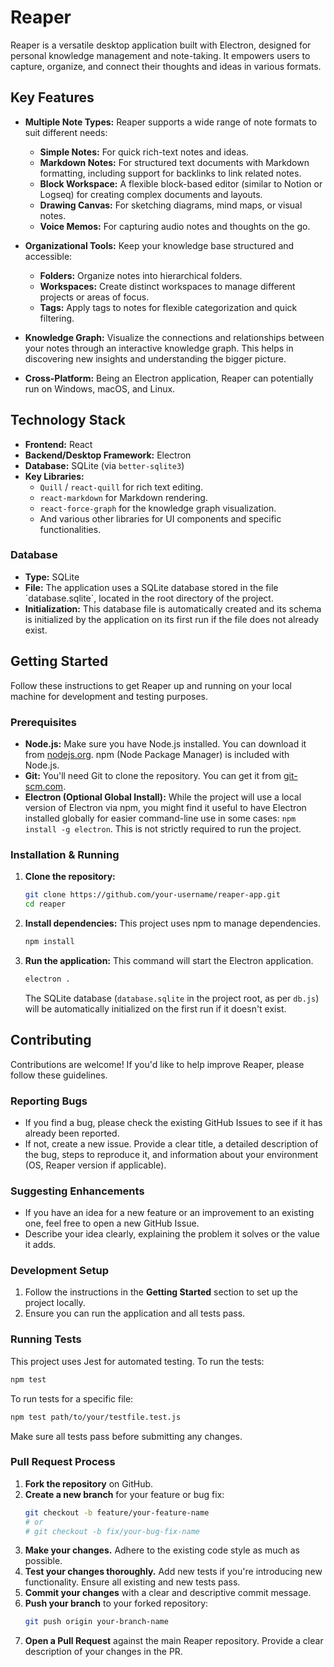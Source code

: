 # Reaper

Reaper is a versatile desktop application built with Electron, designed for personal knowledge management and note-taking. It empowers users to capture, organize, and connect their thoughts and ideas in various formats.

## Key Features

*   **Multiple Note Types:** Reaper supports a wide range of note formats to suit different needs:
    *   **Simple Notes:** For quick rich-text notes and ideas.
    *   **Markdown Notes:** For structured text documents with Markdown formatting, including support for backlinks to link related notes.
    *   **Block Workspace:** A flexible block-based editor (similar to Notion or Logseq) for creating complex documents and layouts.
    *   **Drawing Canvas:** For sketching diagrams, mind maps, or visual notes.
    *   **Voice Memos:** For capturing audio notes and thoughts on the go.

*   **Organizational Tools:** Keep your knowledge base structured and accessible:
    *   **Folders:** Organize notes into hierarchical folders.
    *   **Workspaces:** Create distinct workspaces to manage different projects or areas of focus.
    *   **Tags:** Apply tags to notes for flexible categorization and quick filtering.

*   **Knowledge Graph:** Visualize the connections and relationships between your notes through an interactive knowledge graph. This helps in discovering new insights and understanding the bigger picture.

*   **Cross-Platform:** Being an Electron application, Reaper can potentially run on Windows, macOS, and Linux.

## Technology Stack

*   **Frontend:** React
*   **Backend/Desktop Framework:** Electron
*   **Database:** SQLite (via `better-sqlite3`)
*   **Key Libraries:**
    *   `Quill` / `react-quill` for rich text editing.
    *   `react-markdown` for Markdown rendering.
    *   `react-force-graph` for the knowledge graph visualization.
    *   And various other libraries for UI components and specific functionalities.

### Database

*   **Type:** SQLite
*   **File:** The application uses a SQLite database stored in the file \`database.sqlite\`, located in the root directory of the project.
*   **Initialization:** This database file is automatically created and its schema is initialized by the application on its first run if the file does not already exist.

## Getting Started

Follow these instructions to get Reaper up and running on your local machine for development and testing purposes.

### Prerequisites

*   **Node.js:** Make sure you have Node.js installed. You can download it from [nodejs.org](https://nodejs.org/). npm (Node Package Manager) is included with Node.js.
*   **Git:** You'll need Git to clone the repository. You can get it from [git-scm.com](https://git-scm.com/).
*   **Electron (Optional Global Install):** While the project will use a local version of Electron via npm, you might find it useful to have Electron installed globally for easier command-line use in some cases: `npm install -g electron`. This is not strictly required to run the project.

### Installation & Running

1.  **Clone the repository:**
    ```bash
    git clone https://github.com/your-username/reaper-app.git
    cd reaper
    ```

2.  **Install dependencies:**
    This project uses npm to manage dependencies.
    ```bash
    npm install
    ```

3.  **Run the application:**
    This command will start the Electron application.
    ```bash
    electron .
    ```
    The SQLite database (`database.sqlite` in the project root, as per `db.js`) will be automatically initialized on the first run if it doesn't exist.

## Contributing

Contributions are welcome! If you'd like to help improve Reaper, please follow these guidelines.

### Reporting Bugs

*   If you find a bug, please check the existing GitHub Issues to see if it has already been reported.
*   If not, create a new issue. Provide a clear title, a detailed description of the bug, steps to reproduce it, and information about your environment (OS, Reaper version if applicable).

### Suggesting Enhancements

*   If you have an idea for a new feature or an improvement to an existing one, feel free to open a new GitHub Issue.
*   Describe your idea clearly, explaining the problem it solves or the value it adds.

### Development Setup

1.  Follow the instructions in the **Getting Started** section to set up the project locally.
2.  Ensure you can run the application and all tests pass.

### Running Tests

This project uses Jest for automated testing. To run the tests:
```bash
npm test
```
To run tests for a specific file:
```bash
npm test path/to/your/testfile.test.js
```
Make sure all tests pass before submitting any changes.

### Pull Request Process

1.  **Fork the repository** on GitHub.
2.  **Create a new branch** for your feature or bug fix:
    ```bash
    git checkout -b feature/your-feature-name
    # or
    # git checkout -b fix/your-bug-fix-name
    ```
3.  **Make your changes.** Adhere to the existing code style as much as possible.
4.  **Test your changes thoroughly.** Add new tests if you're introducing new functionality. Ensure all existing and new tests pass.
5.  **Commit your changes** with a clear and descriptive commit message.
6.  **Push your branch** to your forked repository:
    ```bash
    git push origin your-branch-name
    ```
7.  **Open a Pull Request** against the main Reaper repository. Provide a clear description of your changes in the PR.
